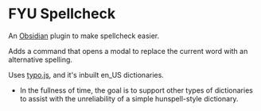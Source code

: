 # FYU Spellcheck

An [Obsidian](https://obsidian.md) plugin to make spellcheck easier.

Adds a command that opens a modal to replace the current word with an alternative spelling.

Uses [typo.js](https://www.npmjs.com/package/typo-js), and it's inbuilt en_US dictionaries.

-   In the fullness of time, the goal is to support other types of dictionaries to assist with the unreliability of a simple hunspell-style dictionary.
